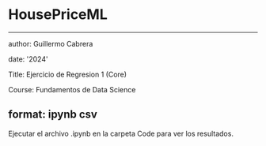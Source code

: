 # HousePriceML

---
author: Guillermo Cabrera

date: '2024'

Title: Ejercicio de Regresion 1 (Core)

Course: Fundamentos de Data Science

format:
    ipynb
    csv
---

Ejecutar el archivo .ipynb en la carpeta Code para ver los resultados.
